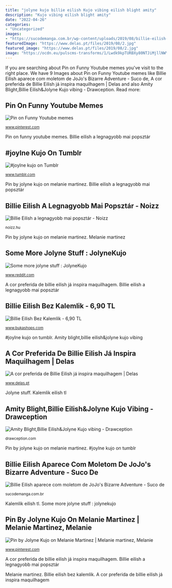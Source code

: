 ```yaml
---
title: "jolyne kujo billie eilish Kujo vibing eilish blight amity"
description: "Kujo vibing eilish blight amity"
date: "2022-04-26"
categories:
- "Uncategorized"
images:
- "https://sucodemanga.com.br/wp-content/uploads/2019/08/billie-eilish-jolyne-kujo.jpg"
featuredImage: "https://www.delas.pt/files/2019/08/2.jpg"
featured_image: "https://www.delas.pt/files/2019/08/2.jpg"
image: "https://ocdn.eu/pulscms-transforms/1/Lwdk9kpTURBXy80NTJiMjllNWY1MjFjNzNkZTE3Njc4ZWU5NTg3MzY5MC5qcGeSlQMAzLnNF3DNDS-TBc0EsM0CdoKhMAGhMQA"
---
```


If you are searching about Pin on Funny Youtube memes you've visit to the right place. We have 9 Images about Pin on Funny Youtube memes like Billie Eilish aparece com moletom de JoJo&#039;s Bizarre Adventure - Suco de, A cor preferida de Billie Eilish já inspira maquilhagem | Delas and also Amity Blight,Billie Eilish&amp;Jolyne Kujo vibing - Drawception. Read more:

## Pin On Funny Youtube Memes

![Pin on Funny Youtube memes](https://i.pinimg.com/736x/12/f0/ad/12f0ad7e6e1ab49de799910697dfd16a.jpg "Pin by jolyne kujo on melanie martinez")

<small>www.pinterest.com</small>

Pin on funny youtube memes. Billie eilish a legnagyobb mai popsztár

## #joylne Kujo On Tumblr

![#joylne kujo on Tumblr](https://64.media.tumblr.com/8d41179ea4f3e8a2829f468b858de0b3/f9a44f3ecf236211-25/s1280x1920/b1e415491978f4713cc91e491c97a7baaf03df4b.jpg "Billie eilish bez kalemlik")

<small>www.tumblr.com</small>

Pin by jolyne kujo on melanie martinez. Billie eilish a legnagyobb mai popsztár

## Billie Eilish A Legnagyobb Mai Popsztár - Noizz

![Billie Eilish a legnagyobb mai popsztár - Noizz](https://ocdn.eu/pulscms-transforms/1/Lwdk9kpTURBXy80NTJiMjllNWY1MjFjNzNkZTE3Njc4ZWU5NTg3MzY5MC5qcGeSlQMAzLnNF3DNDS-TBc0EsM0CdoKhMAGhMQA "Billie eilish aparece com moletom de jojo&#039;s bizarre adventure")

<small>noizz.hu</small>

Pin by jolyne kujo on melanie martinez. Melanie martinez

## Some More Jolyne Stuff : JolyneKujo

![Some more jolyne stuff : JolyneKujo](https://preview.redd.it/md1svdzrjwm31.jpg?auto=webp&amp;s=8b9e9311df5d07e101baec2fbe525428341b9cea "Jolyne stuff")

<small>www.reddit.com</small>

A cor preferida de billie eilish já inspira maquilhagem. Billie eilish a legnagyobb mai popsztár

## Billie Eilish Bez Kalemlik - 6,90 TL

![Billie Eilish Bez Kalemlik - 6,90 TL](https://st2.myideasoft.com/idea/gk/84/myassets/products/229/7-1.jpg?revision=1596554478 "Some more jolyne stuff : jolynekujo")

<small>www.bukashops.com</small>

#joylne kujo on tumblr. Amity blight,billie eilish&amp;jolyne kujo vibing

## A Cor Preferida De Billie Eilish Já Inspira Maquilhagem | Delas

![A cor preferida de Billie Eilish já inspira maquilhagem | Delas](https://www.delas.pt/files/2019/08/2.jpg "#joylne kujo on tumblr")

<small>www.delas.pt</small>

Jolyne stuff. Kalemlik eilish tl

## Amity Blight,Billie Eilish&amp;Jolyne Kujo Vibing - Drawception

![Amity Blight,Billie Eilish&amp;Jolyne Kujo vibing - Drawception](https://cdn.drawception.com/drawings/1032636/gcv3qT23H8.png "Pin on funny youtube memes")

<small>drawception.com</small>

Pin by jolyne kujo on melanie martinez. #joylne kujo on tumblr

## Billie Eilish Aparece Com Moletom De JoJo&#039;s Bizarre Adventure - Suco De

![Billie Eilish aparece com moletom de JoJo&#039;s Bizarre Adventure - Suco de](https://sucodemanga.com.br/wp-content/uploads/2019/08/billie-eilish-jolyne-kujo.jpg "Melanie martinez")

<small>sucodemanga.com.br</small>

Kalemlik eilish tl. Some more jolyne stuff : jolynekujo

## Pin By Jolyne Kujo On Melanie Martinez | Melanie Martinez, Melanie

![Pin by Jolyne Kujo on Melanie Martinez | Melanie martinez, Melanie](https://i.pinimg.com/236x/8e/7e/6e/8e7e6e8a038dc039b837c56e2957465c.jpg "Billie eilish aparece com moletom de jojo&#039;s bizarre adventure")

<small>www.pinterest.com</small>

A cor preferida de billie eilish já inspira maquilhagem. Billie eilish a legnagyobb mai popsztár

Melanie martinez. Billie eilish bez kalemlik. A cor preferida de billie eilish já inspira maquilhagem
